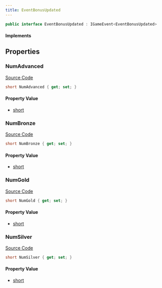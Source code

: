 ```yaml
---
title: EventBonusUpdated
---
```


```csharp
public interface EventBonusUpdated : IGameEvent<EventBonusUpdated>
```

#### Implements

## Properties

### NumAdvanced

[Source Code](https://github.com/swiftly-solution/swiftlys2/blob/beta/managed/src/SwiftlyS2.Generated/GameEvents/Interfaces/EventBonusUpdated.cs#L21)

```csharp
short NumAdvanced { get; set; }
```

#### Property Value

- [short](https://learn.microsoft.com/dotnet/api/system.int16)

### NumBronze

[Source Code](https://github.com/swiftly-solution/swiftlys2/blob/beta/managed/src/SwiftlyS2.Generated/GameEvents/Interfaces/EventBonusUpdated.cs#L26)

```csharp
short NumBronze { get; set; }
```

#### Property Value

- [short](https://learn.microsoft.com/dotnet/api/system.int16)

### NumGold

[Source Code](https://github.com/swiftly-solution/swiftlys2/blob/beta/managed/src/SwiftlyS2.Generated/GameEvents/Interfaces/EventBonusUpdated.cs#L36)

```csharp
short NumGold { get; set; }
```

#### Property Value

- [short](https://learn.microsoft.com/dotnet/api/system.int16)

### NumSilver

[Source Code](https://github.com/swiftly-solution/swiftlys2/blob/beta/managed/src/SwiftlyS2.Generated/GameEvents/Interfaces/EventBonusUpdated.cs#L31)

```csharp
short NumSilver { get; set; }
```

#### Property Value

- [short](https://learn.microsoft.com/dotnet/api/system.int16)

